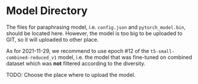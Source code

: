 # Model Directory

The files for paraphrasing model, i.e. `config.json` and `pytorch_model.bin`, should be located here.
However, the model is too big to be uploaded to GIT, so it will uploaded to other place. 

As for 2021-11-29, we recommend to use epoch #12 of the `t5-small-combined-reduced_v1` model,
i.e. the model that was fine-tuned on combined dataset which was <b>not</b> filtered according to the diversity.

TODO: Choose the place where to upload the model.
